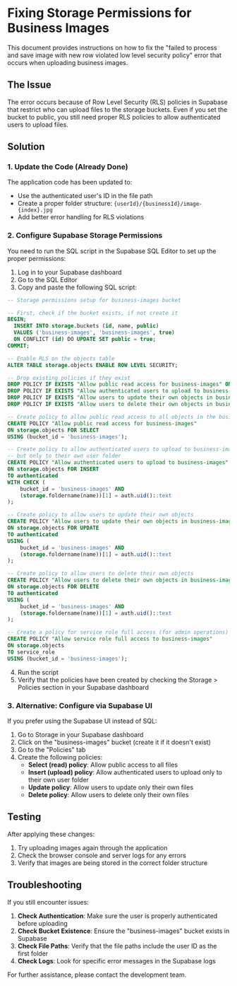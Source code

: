 # Fixing Storage Permissions for Business Images

This document provides instructions on how to fix the "failed to process and save image with new row violated low level security policy" error that occurs when uploading business images.

## The Issue

The error occurs because of Row Level Security (RLS) policies in Supabase that restrict who can upload files to the storage buckets. Even if you set the bucket to public, you still need proper RLS policies to allow authenticated users to upload files.

## Solution

### 1. Update the Code (Already Done)

The application code has been updated to:
- Use the authenticated user's ID in the file path
- Create a proper folder structure: `{userId}/{businessId}/image-{index}.jpg`
- Add better error handling for RLS violations

### 2. Configure Supabase Storage Permissions

You need to run the SQL script in the Supabase SQL Editor to set up the proper permissions:

1. Log in to your Supabase dashboard
2. Go to the SQL Editor
3. Copy and paste the following SQL script:

```sql
-- Storage permissions setup for business-images bucket

-- First, check if the bucket exists, if not create it
BEGIN;
  INSERT INTO storage.buckets (id, name, public)
  VALUES ('business-images', 'business-images', true)
  ON CONFLICT (id) DO UPDATE SET public = true;
COMMIT;

-- Enable RLS on the objects table
ALTER TABLE storage.objects ENABLE ROW LEVEL SECURITY;

-- Drop existing policies if they exist
DROP POLICY IF EXISTS "Allow public read access for business-images" ON storage.objects;
DROP POLICY IF EXISTS "Allow authenticated users to upload to business-images" ON storage.objects;
DROP POLICY IF EXISTS "Allow users to update their own objects in business-images" ON storage.objects;
DROP POLICY IF EXISTS "Allow users to delete their own objects in business-images" ON storage.objects;

-- Create policy to allow public read access to all objects in the business-images bucket
CREATE POLICY "Allow public read access for business-images"
ON storage.objects FOR SELECT
USING (bucket_id = 'business-images');

-- Create policy to allow authenticated users to upload to business-images bucket
-- but only to their own user folder
CREATE POLICY "Allow authenticated users to upload to business-images"
ON storage.objects FOR INSERT
TO authenticated
WITH CHECK (
    bucket_id = 'business-images' AND
    (storage.foldername(name))[1] = auth.uid()::text
);

-- Create policy to allow users to update their own objects
CREATE POLICY "Allow users to update their own objects in business-images"
ON storage.objects FOR UPDATE
TO authenticated
USING (
    bucket_id = 'business-images' AND
    (storage.foldername(name))[1] = auth.uid()::text
);

-- Create policy to allow users to delete their own objects
CREATE POLICY "Allow users to delete their own objects in business-images"
ON storage.objects FOR DELETE
TO authenticated
USING (
    bucket_id = 'business-images' AND
    (storage.foldername(name))[1] = auth.uid()::text
);

-- Create a policy for service role full access (for admin operations)
CREATE POLICY "Allow service role full access to business-images"
ON storage.objects
TO service_role
USING (bucket_id = 'business-images');
```

4. Run the script
5. Verify that the policies have been created by checking the Storage > Policies section in your Supabase dashboard

### 3. Alternative: Configure via Supabase UI

If you prefer using the Supabase UI instead of SQL:

1. Go to Storage in your Supabase dashboard
2. Click on the "business-images" bucket (create it if it doesn't exist)
3. Go to the "Policies" tab
4. Create the following policies:
   - **Select (read) policy**: Allow public access to all files
   - **Insert (upload) policy**: Allow authenticated users to upload only to their own user folder
   - **Update policy**: Allow users to update only their own files
   - **Delete policy**: Allow users to delete only their own files

## Testing

After applying these changes:

1. Try uploading images again through the application
2. Check the browser console and server logs for any errors
3. Verify that images are being stored in the correct folder structure

## Troubleshooting

If you still encounter issues:

1. **Check Authentication**: Make sure the user is properly authenticated before uploading
2. **Check Bucket Existence**: Ensure the "business-images" bucket exists in Supabase
3. **Check File Paths**: Verify that the file paths include the user ID as the first folder
4. **Check Logs**: Look for specific error messages in the Supabase logs

For further assistance, please contact the development team. 